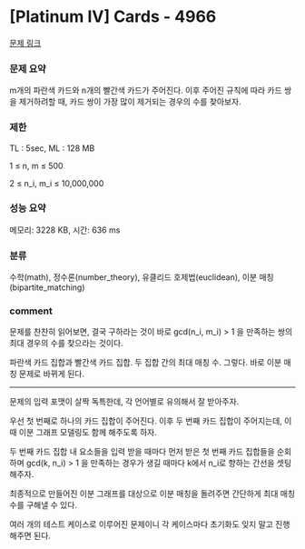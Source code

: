
# [Platinum IV] Cards - 4966

[문제 링크](https://www.acmicpc.net/problem/4966)

### 문제 요약

<p> m개의 파란색 카드와 n개의 빨간색 카드가 주어진다. 이후 주어진 규칙에 따라 카드 쌍을 제거하려할 때, 카드 쌍이 가장 많이 제거되는 경우의 수를 찾아보자. </p>

### 제한

TL : 5sec, ML : 128 MB

1 ≤ n, m ≤ 500

2 ≤ n_i, m_i ≤ 10,000,000

### 성능 요약

메모리: 3228 KB, 시간: 636 ms

### 분류

수학(math), 정수론(number_theory), 유클리드 호제법(euclidean), 이분 매칭(bipartite_matching)

### comment

문제를 찬찬히 읽어보면, 결국 구하라는 것이 바로 gcd(n_i, m_i) > 1 을 만족하는 쌍의 최대 경우의 수를 찾으라는 것이다.

파란색 카드 집합과 빨간색 카드 집합. 두 집합 간의 최대 매칭 수. 그렇다. 바로 이분 매칭 문제로 바뀌게 된다.

-----------------------------------------------------------------------------------------------------------------------------------------------------------------------

문제의 입력 포맷이 살짝 독특한데, 각 언어별로 유의해서 잘 받아주자.

우선 첫 번째로 하나의 카드 집합이 주어진다. 이후 두 번째 카드 집합이 주어지는데, 이 때 이분 그래프 모델링도 함께 해주도록 하자.

두 번째 카드 집합 내 요소들을 입력 받을 때마다 먼저 받은 첫 번째 카드 집합들을 순회하며 gcd(k, n_i) > 1 을 만족하는 경우가 생길 때마다 k에서 n_i로 향하는 간선을 셋팅해주자.

최종적으로 만들어진 이분 그래프를 대상으로 이분 매칭을 돌려주면 간단하게 최대 매칭 수를 구해낼 수 있다.

여러 개의 테스트 케이스로 이루어진 문제이니 각 케이스마다 초기화도 잊지 말고 진행해주면 된다.
